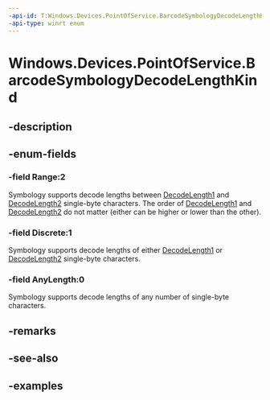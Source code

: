 ```yaml
---
-api-id: T:Windows.Devices.PointOfService.BarcodeSymbologyDecodeLengthKind
-api-type: winrt enum
---
```


<!-- Enumeration syntax.
public enum BarcodeSymbologyDecodeLengthKind : int
-->

# Windows.Devices.PointOfService.BarcodeSymbologyDecodeLengthKind

## -description

## -enum-fields
### -field Range:2
Symbology supports decode lengths between [DecodeLength1](barcodesymbologyattributes_decodelength1.md) and [DecodeLength2](barcodesymbologyattributes_decodelength2.md) single-byte characters. The order of [DecodeLength1](barcodesymbologyattributes_decodelength1.md) and [DecodeLength2](barcodesymbologyattributes_decodelength2.md) do not matter (either can be higher or lower than the other).

### -field Discrete:1
Symbology supports decode lengths of either [DecodeLength1](barcodesymbologyattributes_decodelength1.md) or [DecodeLength2](barcodesymbologyattributes_decodelength2.md) single-byte characters.

### -field AnyLength:0
Symbology supports decode lengths of any number of single-byte characters.

## -remarks

## -see-also

## -examples
